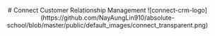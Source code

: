 <p align="center">
    # Connect Customer Relationship Management
    ![connect-crm-logo](https://github.com/NayAungLin910/absolute-school/blob/master/public/default_images/connect_transparent.png)
</p>
